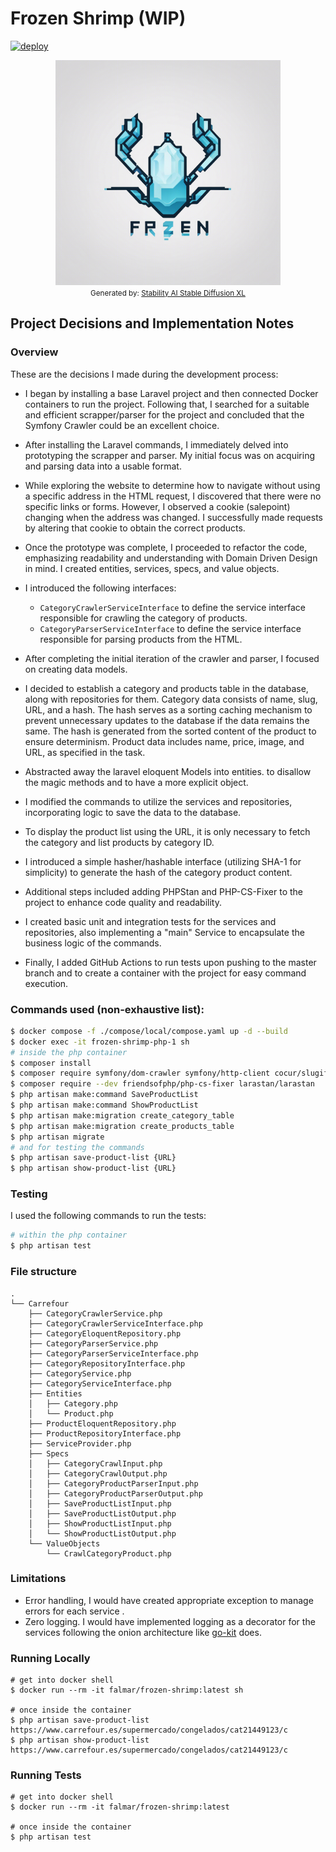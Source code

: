 # Frozen Shrimp (WIP)

[![deploy](https://github.com/falmar/frozen-shrimp/actions/workflows/deploy.yaml/badge.svg)](https://github.com/falmar/frozen-shrimp/actions/workflows/deploy.yaml)

<div style="text-align: center;">
    <img src="./docs/frozen-shrimp-stability-stable-dif-xl.png" alt="Frozen Shrimp" width="360"/>
    <div><small>Generated by: <a href="https://stability.ai/stable-diffusion" target="_blank">Stability AI Stable Diffusion XL</a></small></div>
</div>

## Project Decisions and Implementation Notes

### Overview

These are the decisions I made during the development process:

- I began by installing a base Laravel project and then connected Docker containers to run the project. Following that, I searched for a suitable and efficient scrapper/parser for the project and concluded that the Symfony Crawler could be an excellent choice.

- After installing the Laravel commands, I immediately delved into prototyping the scrapper and parser. My initial focus was on acquiring and parsing data into a usable format.

- While exploring the website to determine how to navigate without using a specific address in the HTML request, I discovered that there were no specific links or forms. However, I observed a cookie (salepoint) changing when the address was changed. I successfully made requests by altering that cookie to obtain the correct products.

- Once the prototype was complete, I proceeded to refactor the code, emphasizing readability and understanding with Domain Driven Design in mind. I created entities, services, specs, and value objects.

- I introduced the following interfaces:
    - `CategoryCrawlerServiceInterface` to define the service interface responsible for crawling the category of products.
    - `CategoryParserServiceInterface` to define the service interface responsible for parsing products from the HTML.

- After completing the initial iteration of the crawler and parser, I focused on creating data models.

- I decided to establish a category and products table in the database, along with repositories for them. Category data consists of name, slug, URL, and a hash. The hash serves as a sorting caching mechanism to prevent unnecessary updates to the database if the data remains the same. The hash is generated from the sorted content of the product to ensure determinism. Product data includes name, price, image, and URL, as specified in the task.

- Abstracted away the laravel eloquent Models into entities. to disallow the magic methods and to have a more explicit object.

- I modified the commands to utilize the services and repositories, incorporating logic to save the data to the database.

- To display the product list using the URL, it is only necessary to fetch the category and list products by category ID.

- I introduced a simple hasher/hashable interface (utilizing SHA-1 for simplicity) to generate the hash of the category product content.

- Additional steps included adding PHPStan and PHP-CS-Fixer to the project to enhance code quality and readability.

- I created basic unit and integration tests for the services and repositories, also implementing a "main" Service to encapsulate the business logic of the commands.

- Finally, I added GitHub Actions to run tests upon pushing to the master branch and to create a container with the project for easy command execution.

### Commands used (non-exhaustive list):

```bash
$ docker compose -f ./compose/local/compose.yaml up -d --build
$ docker exec -it frozen-shrimp-php-1 sh
# inside the php container
$ composer install
$ composer require symfony/dom-crawler symfony/http-client cocur/slugify
$ composer require --dev friendsofphp/php-cs-fixer larastan/larastan
$ php artisan make:command SaveProductList
$ php artisan make:command ShowProductList
$ php artisan make:migration create_category_table
$ php artisan make:migration create_products_table
$ php artisan migrate
# and for testing the commands
$ php artisan save-product-list {URL}
$ php artisan show-product-list {URL}
```

### Testing

I used the following commands to run the tests:

```bash
# within the php container 
$ php artisan test
```

### File structure

```text
.
└── Carrefour
    ├── CategoryCrawlerService.php
    ├── CategoryCrawlerServiceInterface.php
    ├── CategoryEloquentRepository.php
    ├── CategoryParserService.php
    ├── CategoryParserServiceInterface.php
    ├── CategoryRepositoryInterface.php
    ├── CategoryService.php
    ├── CategoryServiceInterface.php
    ├── Entities
    │   ├── Category.php
    │   └── Product.php
    ├── ProductEloquentRepository.php
    ├── ProductRepositoryInterface.php
    ├── ServiceProvider.php
    ├── Specs
    │   ├── CategoryCrawlInput.php
    │   ├── CategoryCrawlOutput.php
    │   ├── CategoryProductParserInput.php
    │   ├── CategoryProductParserOutput.php
    │   ├── SaveProductListInput.php
    │   ├── SaveProductListOutput.php
    │   ├── ShowProductListInput.php
    │   └── ShowProductListOutput.php
    └── ValueObjects
        └── CrawlCategoryProduct.php
```

### Limitations

- Error handling, I would have created appropriate exception to manage errors for each service .
- Zero logging. I would have implemented logging as a decorator for the services following the onion architecture like [go-kit](https://github.com/go-kit/examples/blob/master/profilesvc/middlewares.go#L11) does.

### Running Locally

```text
# get into docker shell
$ docker run --rm -it falmar/frozen-shrimp:latest sh

# once inside the container
$ php artisan save-product-list https://www.carrefour.es/supermercado/congelados/cat21449123/c
$ php artisan show-product-list https://www.carrefour.es/supermercado/congelados/cat21449123/c
```


### Running Tests

```text
# get into docker shell
$ docker run --rm -it falmar/frozen-shrimp:latest

# once inside the container
$ php artisan test
```
